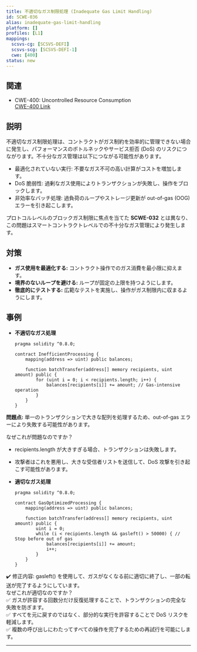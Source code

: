 ```yaml
---
title: 不適切なガス制限処理 (Inadequate Gas Limit Handling)
id: SCWE-036
alias: inadequate-gas-limit-handling
platform: []
profiles: [L1]
mappings:
  scsvs-cg: [SCSVS-DEFI]
  scsvs-scg: [SCSVS-DEFI-1]
  cwe: [400]
status: new
---
```


## 関連
- CWE-400: Uncontrolled Resource Consumption  
  [CWE-400 Link](https://cwe.mitre.org/data/definitions/400.html)

## 説明
不適切なガス制限処理は、コントラクトがガス制約を効率的に管理できない場合に発生し、パフォーマンスのボトルネックやサービス拒否 (DoS) のリスクにつながります。不十分なガス管理は以下につながる可能性があります。
- 最適化されていない実行: 不要なガス不可の高い計算がコストを増加します。
- DoS 脆弱性: 過剰なガス使用によりトランザクションが失敗し、操作をブロックします。
- 非効率なバッチ処理: 過負荷のループやストレージ更新が out-of-gas (OOG) エラーを引き起こします。

プロトコルレベルのブロックガス制限に焦点を当てた **SCWE-032** とは異なり、この問題はスマートコントラクトレベルでの不十分なガス管理により発生します。


## 対策
- **ガス使用を最適化する:** コントラクト操作でのガス消費を最小限に抑えます。
- **境界のないループを避ける:** ループが固定の上限を持つようにします。
- **徹底的にテストする:** 広範なテストを実施し、操作がガス制限内に収まるようにします。

## 事例
- **不適切なガス処理**
    ```solidity
    pragma solidity ^0.8.0;

    contract InefficientProcessing {
        mapping(address => uint) public balances;

        function batchTransfer(address[] memory recipients, uint amount) public {
            for (uint i = 0; i < recipients.length; i++) {
                balances[recipients[i]] += amount; // Gas-intensive operation
            }
        }
    }
    ```

**問題点:** 単一のトランザクションで大きな配列を処理するため、out-of-gas エラーにより失敗する可能性があります。

なぜこれが問題なのですか？
- recipients.length が大きすぎる場合、トランザクションは失敗します。
- 攻撃者はこれを悪用し、大きな受信者リストを送信して、DoS 攻撃を引き起こす可能性があります。

- **適切なガス処理**
    ```solidity
    pragma solidity ^0.8.0;

    contract GasOptimizedProcessing {
        mapping(address => uint) public balances;

        function batchTransfer(address[] memory recipients, uint amount) public {
            uint i = 0;
            while (i < recipients.length && gasleft() > 50000) { // Stop before out of gas
                balances[recipients[i]] += amount;
                i++;
            }
        }
    }
    ```
✔️ 修正内容: gasleft() を使用して、ガスがなくなる前に適切に終了し、一部の転送が完了するようにしています。  
なぜこれが適切なのですか？  
✅ ガスが許容する回数分だけ反復処理することで、トランザクションの完全な失敗を防ぎます。  
✅ すべてを元に戻すのではなく、部分的な実行を許容することで DoS リスクを軽減します。  
✅ 複数の呼び出しにわたってすべての操作を完了するための再試行を可能にします。

---
